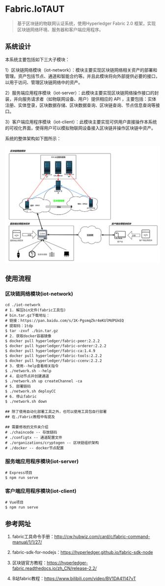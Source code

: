 # Fabric.IoTAUT
> 基于区块链的物联网认证系统，使用Hyperledger Fabric 2.0 框架，实现区块链网络环境、服务器和客户端应用程序。

##  系统设计

本系统主要包括如下三大子模块：

1）区块链网络模块（iot-network）：模块主要实现区块链网络相关资产的部署和管理。资产包括节点、通道和智能合约等。并且此模块将向外部提供必要的接口，以用于访问、管理区块链网络中的资产。

2）服务端应用程序模块（iot-server）：此模块主要实现区块链网络操作接口的封装，并向服务请求者（如物联网设备、用户）提供相应的 API ，主要包括：实体注册、实体登录，区块数据存储、区块数据查询、区块链查询、节点信息查询等接口。

3）客户端应用程序模块（iot-client）：此模块主要实现可供用户直接操作本系统的可视化界面，使得用户可以模拟物联网设备接入区块链并操作区块链中资产。

系统的整体架构如下图所示：

<img src="img/系统图.png" alt="系统图" style="zoom: 50%;" />

## 使用流程

### 区块链网络模块(iot-network)

```shell
cd ./iot-network
# 1. 解压bin文件(fabric工具包)
# bin.tar.gz下载地址：
# 链接：https://pan.baidu.com/s/1K-PgsmqZkr4eKUlMdPGkEQ 
# 提取码：1tdp
$ tar -zxvf ./bin.tar.gz
# 2. 获取docker容器镜像
$ docker pull hyperledger/fabric-peer:2.2.2
$ docker pull hyperledger/fabric-orderer:2.2.2
$ docker pull hyperledger/fabric-ca:1.4.9
$ docker pull hyperledger/fabric-tools:2.2.2
$ docker pull hyperledger/fabric-ccenv:2.2.2
# 3. 使用--help查看相关指令
$ ./network.sh --help
# 4. 启动节点并创建通道
$ ./network.sh up createChannel -ca
# 5. 部署链码
$ ./network.sh deployCC
# 6. 停止fabric
$ ./network.sh down

## 除了使用自动化部署工具之外，也可以使用工具包自行部署
## 在./Fabric教程中有提及

## 需要修改的文件夹介绍
# ./chaincode -- 存放链码
# ./configtx -- 通道配置文件
# ./organizations/cryptogen -- 区块链组织架构
# ./docker -- docker节点配置

```

### 服务端应用程序模块(iot-server)

```shell
# Express项目
$ npm run serve
```

### 客户端应用程序模块(iot-client)

```shell
# Vue项目
$ npm run serve
```

## 参考网址

1.   fabric工具命令手册：http://cw.hubwiz.com/card/c/fabric-command-manual/1/1/27/

2.   fabric-sdk-for-nodejs：https://hyperledger.github.io/fabric-sdk-node
3.   区块链官方教程：https://hyperledger-fabric.readthedocs.io/zh_CN/release-2.2/
4.   B站fabric教程：https://www.bilibili.com/video/BV1DA41147vT

